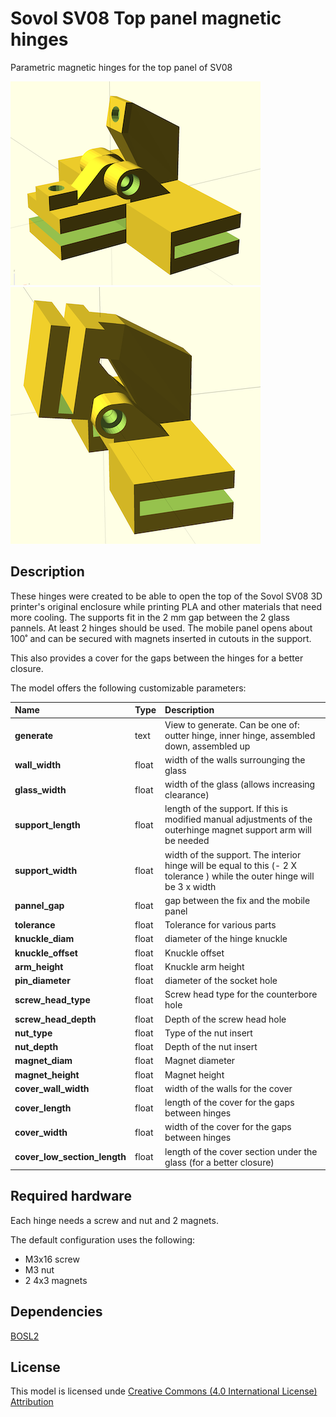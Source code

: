 # Sovol SV08 Top panel magnetic hinges

Parametric magnetic hinges for the top panel of SV08

![Base](images/hinge_down.png)
![Rod](images/hinge_up.png)

## Description

These hinges were created to be able to open the top of the Sovol SV08 3D printer's original enclosure while printing PLA and other materials that need more cooling. 
The supports fit in the 2 mm gap between the 2 glass pannels. At least 2 hinges should be used.
The mobile panel opens about 100˚ and can be secured with magnets inserted in cutouts in the support.

This also provides a cover for the gaps between the hinges for a better closure.

The model offers the following customizable parameters:

| Name | Type | Description |
| :--- | :--- | :---------  |
| **generate** | text | View to generate. Can be one of: outter hinge, inner hinge, assembled down, assembled up |
| **wall_width** | float | width of the walls surrounging the glass |
| **glass_width** | float | width of the glass (allows increasing clearance) |
| **support_length** | float | length of the support. If this is modified manual adjustments of the outerhinge magnet support arm will be needed |
| **support_width** | float | width of the support. The interior hinge will be equal to this (- 2 X tolerance ) while the outer hinge will be 3 x width |
| **pannel_gap** | float | gap between the fix and the mobile panel |
| **tolerance** | float | Tolerance for various parts |
| **knuckle_diam** | float | diameter of the hinge knuckle |
| **knuckle_offset** | float | Knuckle offset |
| **arm_height** | float | Knuckle arm height |
| **pin_diameter** | float | diameter of the socket hole |
| **screw_head_type** | float | Screw head type for the counterbore hole |
| **screw_head_depth** | float | Depth of the screw head hole |
| **nut_type** | float | Type of the nut insert |
| **nut_depth** | float | Depth of the nut insert |
| **magnet_diam** | float | Magnet diameter |
| **magnet_height** | float | Magnet height |
| **cover_wall_width** | float | width of the walls for the cover |
| **cover_length** | float | length of the cover for the gaps between hinges |
| **cover_width** | float | width of the cover for the gaps between hinges |
| **cover_low_section_length** | float | length of the cover section under the glass (for a better closure) |

## Required hardware

Each hinge needs a screw and nut and 2 magnets. 

The default configuration uses the following:
 - M3x16 screw
 - M3 nut
 - 2 4x3 magnets 


## Dependencies

[BOSL2](https://github.com/BelfrySCAD/BOSL2)

## License

This model is licensed unde [Creative Commons (4.0 International License) Attribution](http://creativecommons.org/licenses/by/4.0/)